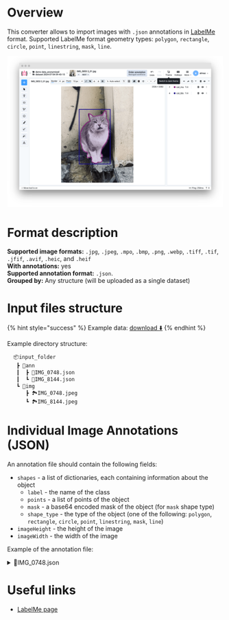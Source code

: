 # Overview

This converter allows to import images with `.json` annotations in <a href="https://github.com/labelmeai/labelme?tab=readme-ov-file" target="_blank">LabelMe</a> format.
Supported LabelMe format geometry types: `polygon`, `rectangle`, `circle`, `point`, `linestring`, `mask`, `line`.

![labelme_result](./images/labelme_res.png)

# Format description

**Supported image formats:** `.jpg`, `.jpeg`, `.mpo`, `.bmp`, `.png`, `.webp`, `.tiff`, `.tif`, `.jfif`, `.avif`, `.heic`, and `.heif`<br>
**With annotations:** yes<br>
**Supported annotation format:** `.json`.<br>
**Grouped by:** Any structure (will be uploaded as a single dataset)<br>

# Input files structure

{% hint style="success" %}
Example data: [download ⬇️](https://github.com/user-attachments/files/16179633/labelme_demo.zip)
{% endhint %}

Example directory structure:

```text
  📦input_folder
   ┣ 📂ann
   ┃  ┣ 📄IMG_0748.json
   ┃  ┗ 📄IMG_8144.json
   ┗ 📂img
      ┣ 🏞️IMG_0748.jpeg
      ┗ 🏞️IMG_8144.jpeg

```

# Individual Image Annotations (JSON)

An annotation file should contain the following fields:

- `shapes` - a list of dictionaries, each containing information about the object
  - `label` - the name of the class
  - `points` - a list of points of the object
  - `mask` - a base64 encoded mask of the object (for `mask` shape type)
  - `shape_type` - the type of the object (one of the following: `polygon`, `rectangle`, `circle`, `point`, `linestring`, `mask`, `line`)
- `imageHeight` - the height of the image
- `imageWidth` - the width of the image

Example of the annotation file:

<details>
    <summary>📄IMG_0748.json</summary>

```json
{
  "version": "5.5.0",
  "flags": {},
  "shapes": [
    {
      "label": "cat_polygon",
      "points": [
        [1038.0000000000002, 91.00000000000023],
        [2363.0, 1311.0000000000002],
        [2373.0, 3236.0]
      ],
      "group_id": null,
      "description": "",
      "shape_type": "polygon",
      "flags": {},
      "mask": null
    },
    {
      "label": "cat_rectangle",
      "points": [
        [1033.0000000000002, 76.00000000000023],
        [2368.0, 1311.0000000000002]
      ],
      "group_id": null,
      "description": "",
      "shape_type": "rectangle",
      "flags": {},
      "mask": null
    },
    {
      "label": "cat_circle",
      "points": [
        [1123.0000000000002, 361.0000000000002],
        [1123.0000000000002, 631.0000000000002]
      ],
      "group_id": null,
      "description": "",
      "shape_type": "circle",
      "flags": {},
      "mask": null
    },
    {
      "label": "cat_line",
      "points": [
        [1043.0000000000002, 106.00000000000023],
        [1153.0000000000002, 3251.0]
      ],
      "group_id": null,
      "description": "",
      "shape_type": "line",
      "flags": {},
      "mask": null
    },
    {
      "label": "cat_point",
      "points": [[1038.0000000000002, 101.00000000000023]],
      "group_id": null,
      "description": "",
      "shape_type": "point",
      "flags": {},
      "mask": null
    },
    {
      "label": "cat_polyline",
      "points": [
        [1053.0000000000002, 96.00000000000023],
        [2373.0, 1291.0000000000002],
        [1148.0000000000002, 2171.0],
        [2393.0, 3246.0],
        [2393.0, 3246.0],
        [2393.0, 3246.0]
      ],
      "group_id": null,
      "description": "",
      "shape_type": "linestrip",
      "flags": {},
      "mask": null
    },
    {
      "label": "cat_ai_mask",
      "points": [
        [946.0, 847.0],
        [1665.0, 1346.0]
      ],
      "group_id": null,
      "description": "",
      "shape_type": "mask",
      "flags": {},
      "mask": "iVBORw0KGgoAAAANSU ... ElFTkSuQmCC"
    }
  ],
  "imagePath": "IMG_5853 2.jpg",
  "imageData": "/9j/4AAQSkZJRgAB ...dg+9FFFIo//Z",
  "imageHeight": 3382,
  "imageWidth": 2536
}

```

</details>

# Useful links

- <a href="https://github.com/labelmeai/labelme?tab=readme-ov-file" target="_blank">LabelMe page</a>
